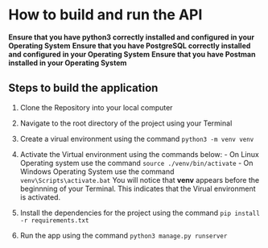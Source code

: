 # How to build and run the API

**Ensure that you have python3 correctly installed and configured in your Operating System**
**Ensure that you have PostgreSQL correctly installed and configured in your Operating System**
**Ensure that you have Postman installed in your Operating System**

## Steps to build the application

1. Clone the Repository into your local computer

2. Navigate to the root directory of the project using your Terminal

3. Create a virual environment using the command ```python3 -m venv venv```

4. Activate the Virtual environment using the commands below:
        - On Linux Operating system use the command ```source ./venv/bin/activate```
        - On Windows Operating System use the command ```venv\Scripts\activate.bat```
    You will notice that **venv** appears before the beginnning of your Terminal. This indicates that the Virual environment is activated.

5. Install the dependencies for the project using the command  ```pip install -r requirements.txt```

6. Run the app using the command ```python3 manage.py runserver```
